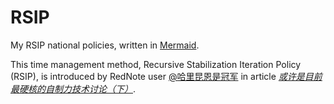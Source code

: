 # RSIP
My RSIP national policies, written in [Mermaid](https://mermaid.js.org/intro/). 

This time management method, Recursive Stabilization Iteration Policy (RSIP), is introduced by RedNote user [@哈里昆恩是冠军](https://www.xiaohongshu.com/user/profile/64a0774b000000000a021020) in article *[或许是目前最硬核的自制力技术讨论（下）](http://xhslink.com/m/7iHJxzFUmPj)*.
